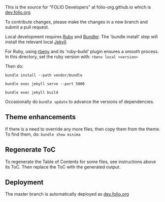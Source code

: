 This is the source for "FOLIO Developers" at folio-org.github.io
which is [dev.folio.org](http://dev.folio.org/)

To contribute changes, please make the changes in a new branch and submit a
pull request.

Local development requires [Ruby](http://ruby-lang.org/) and
[Bundler](http://bundler.io/).
The 'bundle install' step will install the relevant local
[Jekyll](http://jekyllrb.com/).

For Ruby, using [rbenv](https://github.com/rbenv/rbenv) and its 'ruby-build'
plugin ensures a smooth process. In this directory, set the ruby version
with: `rbenv local <version>`

Then do:

```
bundle install --path vendor/bundle
```

```
bundle exec jekyll serve --port 5000
```

```
bundle exec jekyll build
```

Occasionally do `bundle update` to advance the versions of dependencies.

## Theme enhancements

If there is a need to override any more files, then copy them from the theme.
To find them, do: `bundle show minima`

## Regenerate ToC

To regenerate the Table of Contents for some files, see instructions above its ToC.
Then replace the ToC with the generated output.

## Deployment

The master branch is automatically deployed as [dev.folio.org](http://dev.folio.org/)

